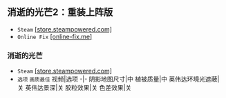 ## 消逝的光芒2：重装上阵版
* `Steam` [[store.steampowered.com]](https://store.steampowered.com/app/534380/2/)
* `Online Fix` [[online-fix.me]](https://online-fix.me/games/shooter/17061-dying-light-2-stay-human-po-seti.html)

### 消逝的光芒
* `Steam` [[store.steampowered.com]](https://store.steampowered.com/app/239140/Dying_Light/)
* `选项` 
`画质最佳` 
  视频|选项
  -|-
  阴影地图尺寸|中
  植被质量|中
  英伟达环境光遮蔽|关
  英伟达景深|关
  胶粒效果|关
  色差效果|关
